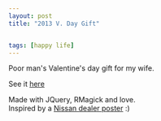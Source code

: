 ```yaml
---
layout: post
title: "2013 V. Day Gift"


tags: [happy life]
---
```

Poor man's Valentine's day gift for my wife.  

See it <a href="http://hamxiaoz.github.io/2013VDayGift/" target="_blank">here</a>  

Made with JQuery, RMagick and love.  
Inspired by a <a href="/assets/images/blog/nissan-poster.jpg" target="_blank">Nissan dealer poster</a> :)
